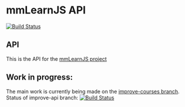 # mmLearnJS API
[![Build Status](https://travis-ci.com/Maks0bs/mmLearnJS_backend.svg?branch=master)](https://travis-ci.com/Maks0bs/mmLearnJS_backend)

## API
This is the API for the [mmLearnJS project](https://mmlearnjs.maks0bs.com)

## Work in progress:
The main work is currently being made on the
[improve-courses branch](https://github.com/Maks0bs/mmLearnJS_backend/tree/improve-api-courses).
<br/>
Status of improve-api branch:
[![Build Status](https://travis-ci.com/Maks0bs/mmLearnJS_backend.svg?branch=improve-api-courses)](https://travis-ci.com/Maks0bs/mmLearnJS_backend)
